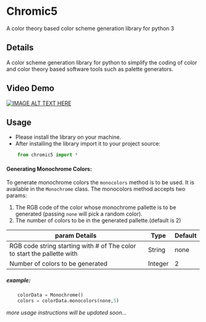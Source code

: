 # Chromic5
A color theory based color scheme generation library for python 3

## Details
A color scheme generation library for python to simplify the coding of color and color theory based software tools
such as palette generators.

## Video Demo
[![IMAGE ALT TEXT HERE](https://img.youtube.com/vi/Z-Ris04jfjw/0.jpg)](https://www.youtube.com/watch?v=Z-Ris04jfjw)

## Usage
- Please install the library on your machine.
- After installing the library import it to your project source:
```python
    from chromic5 import *
```
#### Generating Monochrome Colors:
To generate monochrome colors the ```monocolors``` method is to be used.
It is available in the ```Monochrome``` class.
The monocolors method accepts two params:
1. The RGB code of the color whose monochrome pallette is to be generated (passing ```none``` will pick a random color).
2. The number of colors to be in the generated pallette.(default is 2)

|param Details| Type | Default|
|---|---|---|
|RGB code string starting with # of The color to start the pallette with|String|none|
|Number of colors to be generated|Integer|2|

##### example:
```python
    colorData = Monochrome()
    colors = colorData.monocolors(none,5)
```
*more usage instructions will be updated soon...*
